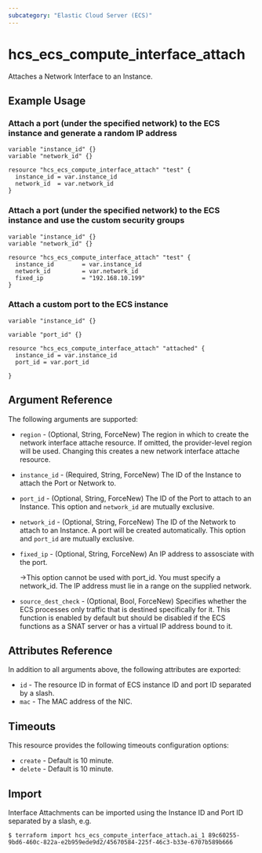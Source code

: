 ```yaml
---
subcategory: "Elastic Cloud Server (ECS)"
---
```


# hcs_ecs_compute_interface_attach

Attaches a Network Interface to an Instance.

## Example Usage

### Attach a port (under the specified network) to the ECS instance and generate a random IP address

```hcl
variable "instance_id" {}
variable "network_id" {}

resource "hcs_ecs_compute_interface_attach" "test" {
  instance_id = var.instance_id
  network_id  = var.network_id
}
```

### Attach a port (under the specified network) to the ECS instance and use the custom security groups

```hcl
variable "instance_id" {}
variable "network_id" {}

resource "hcs_ecs_compute_interface_attach" "test" {
  instance_id        = var.instance_id
  network_id         = var.network_id
  fixed_ip           = "192.168.10.199"
}
```

### Attach a custom port to the ECS instance

```hcl
variable "instance_id" {}

variable "port_id" {}

resource "hcs_ecs_compute_interface_attach" "attached" {
  instance_id = var.instance_id
  port_id = var.port_id
  
}
```

## Argument Reference

The following arguments are supported:

* `region` - (Optional, String, ForceNew) The region in which to create the network interface attache resource. If
  omitted, the provider-level region will be used. Changing this creates a new network interface attache resource.

* `instance_id` - (Required, String, ForceNew) The ID of the Instance to attach the Port or Network to.

* `port_id` - (Optional, String, ForceNew) The ID of the Port to attach to an Instance.
  This option and `network_id` are mutually exclusive.

* `network_id` - (Optional, String, ForceNew) The ID of the Network to attach to an Instance. A port will be created
  automatically.
  This option and `port_id` are mutually exclusive.

* `fixed_ip` - (Optional, String, ForceNew) An IP address to assosciate with the port.

  ->This option cannot be used with port_id. You must specify a network_id. The IP address must lie in a range on
  the supplied network.

* `source_dest_check` - (Optional, Bool, ForceNew) Specifies whether the ECS processes only traffic that is destined 
  specifically for it. This function is enabled by default but should be disabled if the ECS functions as a SNAT server or has a
  virtual IP address bound to it.

## Attributes Reference

In addition to all arguments above, the following attributes are exported:

* `id` - The resource ID in format of ECS instance ID and port ID separated by a slash.
* `mac` - The MAC address of the NIC.

## Timeouts

This resource provides the following timeouts configuration options:

* `create` - Default is 10 minute.
* `delete` - Default is 10 minute.

## Import

Interface Attachments can be imported using the Instance ID and Port ID separated by a slash, e.g.

```shell
$ terraform import hcs_ecs_compute_interface_attach.ai_1 89c60255-9bd6-460c-822a-e2b959ede9d2/45670584-225f-46c3-b33e-6707b589b666
```
